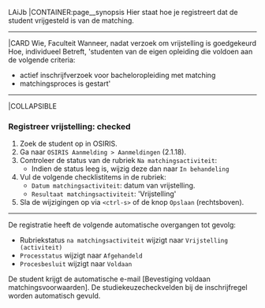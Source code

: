 LAiJb
|CONTAINER:page__synopsis
Hier staat hoe je registreert dat de student vrijgesteld is van de matching.
_____
|CARD
Wie, Faculteit
Wanneer, nadat verzoek om vrijstelling is goedgekeurd
Hoe, individueel
Betreft, 'studenten van de eigen opleiding die voldoen aan de volgende criteria:

-	actief inschrijfverzoek voor bacheloropleiding met matching
-	matchingsproces is gestart'
_____
|COLLAPSIBLE
### Registreer vrijstelling: checked
1. Zoek de student op in OSIRIS.
1. Ga naar `OSIRIS Aanmelding > Aanmeldingen` (2.1.18).
1. Controleer de status van de rubriek `Na matchingsactiviteit`:
    - Indien de status leeg is, wijzig deze dan naar `In behandeling`
1. Vul de volgende checklistitems in de rubriek:
    - `Datum matchingsactiviteit`: datum van vrijstelling.
    - `Resultaat matchingsactiviteit`: 'Vrijstelling'
1. Sla de wijzigingen op via `<ctrl-s>` of de knop `Opslaan` (rechtsboven).
_____
De registratie heeft de volgende automatische overgangen tot gevolg:

- Rubriekstatus `na matchingsactiviteit` wijzigt naar `Vrijstelling (activiteit)`
- `Processtatus` wijzigt naar `Afgehandeld`
- `Procesbesluit` wijzigt naar `Voldaan`

De student krijgt de automatische e-mail [Bevestiging voldaan matchingsvoorwaarden]. De studiekeuzecheckvelden bij de inschrijfregel worden automatisch gevuld.
